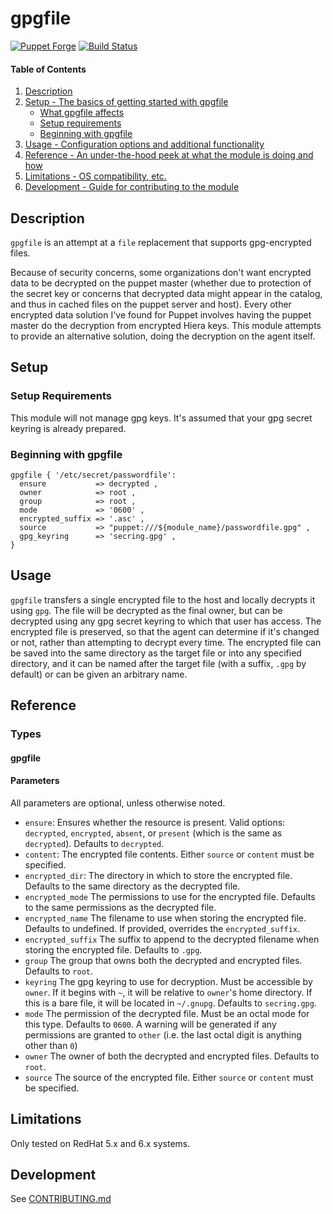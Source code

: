 # gpgfile

[![Puppet Forge](http://img.shields.io/puppetforge/v/JohnsonEarls/gpgfile.svg)](https://forge.puppetlabs.com/JohnsonEarls/gpgfile) [![Build Status](https://travis-ci.org/jearls/puppet-gpgfile.svg?branch=master)](https://travis-ci.org/jearls/puppet-gpgfile)

#### Table of Contents

1. [Description](#description)
1. [Setup - The basics of getting started with gpgfile](#setup)
    * [What gpgfile affects](#what-gpgfile-affects)
    * [Setup requirements](#setup-requirements)
    * [Beginning with gpgfile](#beginning-with-gpgfile)
1. [Usage - Configuration options and additional functionality](#usage)
1. [Reference - An under-the-hood peek at what the module is doing and how](#reference)
1. [Limitations - OS compatibility, etc.](#limitations)
1. [Development - Guide for contributing to the module](#development)

## Description

`gpgfile` is an attempt at a `file` replacement that supports gpg-encrypted files.

Because of security concerns, some organizations don't want encrypted data to
be decrypted on the puppet master (whether due to protection of the secret key
or concerns that decrypted data might appear in the catalog, and thus in cached
files on the puppet server and host).  Every other encrypted data solution I've
found for Puppet involves having the puppet master do the decryption from encrypted
Hiera keys.  This module attempts to provide an alternative solution, doing the
decryption on the agent itself.

## Setup

### Setup Requirements

This module will not manage gpg keys.  It's assumed that your gpg secret keyring
is already prepared.

### Beginning with gpgfile

    gpgfile { '/etc/secret/passwordfile':
      ensure           => decrypted ,
      owner            => root ,
      group            => root ,
      mode             => '0600' ,
      encrypted_suffix => '.asc' ,
      source           => "puppet:///${module_name}/passwordfile.gpg" ,
      gpg_keyring      => 'secring.gpg' ,
    }

## Usage

`gpgfile` transfers a single encrypted file to the host and locally
decrypts it using `gpg`.  The file will be decrypted as the final owner,
but can be decrypted using any gpg secret keyring to which that user has
access.  The encrypted file is preserved, so that the agent can determine
if it's changed or not, rather than attempting to decrypt every time.
The encrypted file can be saved into the same directory as the target file
or into any specified directory, and it can be named after the target file
(with a suffix, `.gpg` by default) or can be given an arbitrary name.

## Reference

### Types

#### gpgfile

#### Parameters

All parameters are optional, unless otherwise noted.

* `ensure`:
  Ensures whether the resource is present.  Valid options: `decrypted`,
  `encrypted`, `absent`, or `present` (which is the same as `decrypted`).
  Defaults to `decrypted`.
* `content`:
  The encrypted file contents.  Either `source` or `content` must be
  specified.
* `encrypted_dir`:
  The directory in which to store the encrypted file.  Defaults to the
  same directory as the decrypted file.
* `encrypted_mode`
  The permissions to use for the encrypted file.  Defaults to the same
  permissions as the decrypted file.
* `encrypted_name`
  The filename to use when storing the encrypted file.  Defaults to
  undefined.  If provided, overrides the `encrypted_suffix`.
* `encrypted_suffix`
  The suffix to append to the decrypted filename when storing the
  encrypted file.  Defaults to `.gpg`.
* `group`
  The group that owns both the decrypted and encrypted files.  Defaults to
  `root`.
* `keyring`
  The gpg keyring to use for decryption.  Must be accessible by `owner`.
  If it begins with `~`, it will be relative to `owner`'s home directory.
  If this is a bare file, it will be located in `~/.gnupg`.  Defaults to
  `secring.gpg`.
* `mode`
  The permission of the decrypted file.  Must be an octal mode for
  this type.  Defaults to `0600`.  A warning will be generated if any
  permissions are granted to `other` (i.e. the last octal digit is
  anything other than `0`)
* `owner`
  The owner of both the decrypted and encrypted files.  Defaults to
  `root`.
* `source`
  The source of the encrypted file.  Either `source` or `content` must
  be specified.

## Limitations

Only tested on RedHat 5.x and 6.x systems.

## Development

See [CONTRIBUTING.md](https://github.com/jearls/puppet-gpgfile/blob/master/CONTRIBUTING.md)

